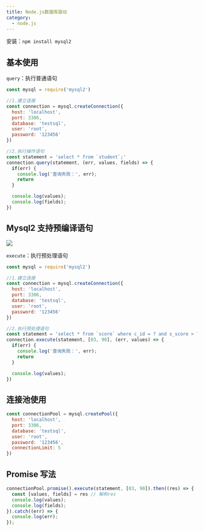 ```yaml
---
title: Node.js数据库驱动
category:
  - node.js
---
```


安装：`npm install mysql2`

## 基本使用

`query`：执行普通语句

```javascript
const mysql = require('mysql2')

//1.建立连接
const connection = mysql.createConnection({
  host: 'localhost',
  port: 3306,
  database: 'testsql',
  user: 'root',
  password: '123456'
})

//2.执行操作语句
const statement = 'select * from `student`;'
connection.query(statement, (err, values, fields) => {
  if(err) {
    console.log('查询失败：', err);
    return
  }

  console.log(values);
  console.log(fields);
})

```

## Mysql2 支持预编译语句

![](https://secure2.wostatic.cn/static/qyzKoZUTPoxHHZ17q7oniH/image.png?auth_key=1690640599-x5CG7f9iZUqZhRSoANsNMU-0-d2e8e2c014d186d146e62a7bd1b44684)

`execute`：执行预处理语句

```javascript
const mysql = require('mysql2')

//1.建立连接
const connection = mysql.createConnection({
  host: 'localhost',
  port: 3306,
  database: 'testsql',
  user: 'root',
  password: '123456'
})

//2.执行预处理语句
const statement = 'select * from `score` where c_id = ? and s_score > ?;'
connection.execute(statement, [03, 90], (err, values) => {
  if(err) {
    console.log('查询失败：', err);
    return
  }

  console.log(values);
})

```

## 连接池使用

```javascript
const connectionPool = mysql.createPool({
  host: 'localhost',
  port: 3306,
  database: 'testsql',
  user: 'root',
  password: '123456',
  connectionLimit: 5
})

```

## Promise 写法

```javascript
connectionPool.promise().execute(statement, [03, 90]).then((res) => {
  const [values, fields] = res // 解构res
  console.log(values);
  console.log(fields);
}).catch((err) => {
  console.log(err);
});

```
